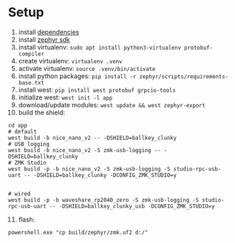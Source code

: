 
# Setup

1. install [dependencies](https://docs.zephyrproject.org/3.5.0/develop/getting_started/index.html#install-dependencies)
2. install [zephyr sdk](https://docs.zephyrproject.org/3.5.0/develop/getting_started/index.html#install-zephyr-sdk)
3. install virtualenv: `sudo apt install python3-virtualenv protobuf-compiler`
4. create virtualenv: `virtualenv .venv`
5. activate virtualenv: `source .venv/bin/activate`
6. install python packages: `pip install -r zephyr/scripts/requirements-base.txt`
7. install west: `pip install west protobuf grpcio-tools`
8. initialize west: `west init -l app`
9. download/update modules: `west update && west zephyr-export`
10. build the shield:
```
cd app
# default
west build -b nice_nano_v2 -- -DSHIELD=ballkey_clunky
# USB logging
west build -b nice_nano_v2 -S zmk-usb-logging -- -DSHIELD=ballkey_clunky
# ZMK Studio
west build -p -b nice_nano_v2 -S zmk-usb-logging -S studio-rpc-usb-uart -- -DSHIELD=ballkey_clunky -DCONFIG_ZMK_STUDIO=y


# wired
west build -p -b waveshare_rp2040_zero -S zmk-usb-logging -S studio-rpc-usb-uart -- -DSHIELD=ballkey_clunky_usb -DCONFIG_ZMK_STUDIO=y
```
11. flash:
```
powershell.exe "cp build/zephyr/zmk.uf2 d:/"
```